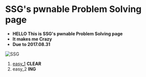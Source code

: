 # SSG's pwnable Problem Solving page
* __HELLO This is SSG's pwnable Problem Solving page__
* __It makes me Crazy__
* __Due to 2017.08.31__

![SSG](http://2.bp.blogspot.com/_n7eQ5zqL7tM/SwUUR51_afI/AAAAAAAAAAw/n3UkLNoWCGY/s1600/ComputerSlave_2DtransGIF.gif)

1. [easy_1](https://github.com/34t3rnull/SSGpwn/blob/master/easy_1%20%ED%92%80%EC%9D%B4.pdf) __CLEAR__
2. easy_2 __ING__
